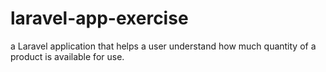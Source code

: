 # laravel-app-exercise
a Laravel application that helps a user understand how much quantity of a product is available for use.
